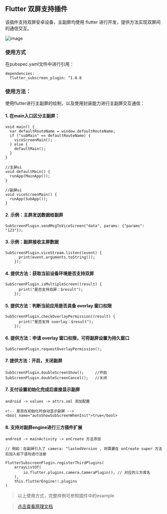 ## Flutter 双屏支持插件

该插件支持双屏安卓设备，主副屏均使用 flutter 进行开发，提供方法实现双屏间的通信交互。

![image](https://github.com/liyufengrex/flutter_subscreen_plugin/assets/48038749/df1cca6a-4596-46bf-b40f-11f83331770a)


### 使用方式

在pubspec.yaml文件中进行引用：
```
dependencies:
  flutter_subscreen_plugin: ^1.0.0
```
### 使用方法：

使用flutter进行主副屏的绘制，以及使用封装能力进行主副屏交互通信：

#### 1. 在main入口区分主副屏：
```
void main() {
  var defaultRouteName = window.defaultRouteName;
  if ("subMain" == defaultRouteName) {
    viceScreenMain(); 
  } else {
    defaultMain();
  }
}

//主屏ui
void defaultMain() {
  runApp(MainApp());
}

//副屏ui
void viceScreenMain() {
  runApp(SubApp());
}

```
#### 2. 示例：主屏发送数据给副屏
```
SubScreenPlugin.sendMsgToViceScreen("data", params: {"params": "123"});
```
#### 3. 示例：副屏接收主屏数据
```
SubScreenPlugin.viceStream.listen((event) {
      print(event.arguments.toString());
    });
```

#### 4. 提供方法：获取当前设备环境是否支持双屏
```
SubScreenPlugin.isMultipleScreen((result) {
      print("是否支持双屏：$result");
    });
```

#### 5. 提供方法：判断当前应用是否具备 overlay 窗口权限
```
SubScreenPlugin.checkOverlayPermission((result) {
      print("是否支持 overlay：$result");
    });
```

#### 6. 提供方法：申请 overlay 窗口权限，可将副屏设置为持久窗口
```
SubScreenPlugin.requestOverlayPermission();
```

#### 7. 提供方法：开启，关闭副屏
```
SubScreenPlugin.doubleScreenShow();     //开启
SubScreenPlugin.doubleScreenCancel();   //关闭
```

#### 7. 支付设置初始化完成后直接显示副屏
```
android -> values -> attrs.xml 添加配置

<!-- 是否在初始化时自动显示副屏 -->
<bool name="autoShowSubScreenWhenInit">true</bool> 
```


#### 8. 支持对副屏engine进行三方插件扩展
```
android -> mainActivity -> onCreate 方法添加 

// 例如：在副屏引入了 camera: ^lastedVersion , 则需要在 onCreate super 方法后加入如下语句进行注册

FlutterSubscreenPlugin.registerThirdPlugins(
    arrayListOf(
        io.flutter.plugins.camera.CameraPlugin(), // 对应的三方库名
    ),
    this.flutterEngine!!.plugins
)

```


> 以上使用方式，完整样例可参照插件中的example

> [点击查看原理文档](https://juejin.cn/post/7007678468020240414)
